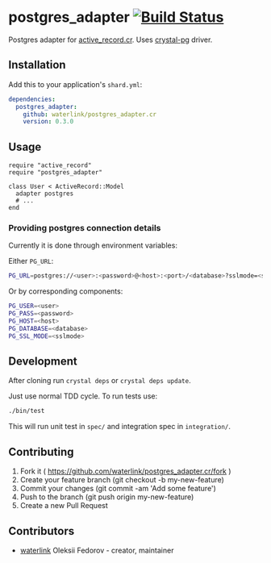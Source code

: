 # postgres_adapter [![Build Status](https://travis-ci.org/waterlink/postgres_adapter.cr.svg?branch=master)](https://travis-ci.org/waterlink/postgres_adapter.cr)

Postgres adapter for
[active_record.cr](https://github.com/waterlink/active_record.cr). Uses
[crystal-pg](https://github.com/will/crystal-pg) driver.

## Installation

Add this to your application's `shard.yml`:

```yaml
dependencies:
  postgres_adapter:
    github: waterlink/postgres_adapter.cr
    version: 0.3.0
```

## Usage

```crystal
require "active_record"
require "postgres_adapter"

class User < ActiveRecord::Model
  adapter postgres
  # ...
end
```

### Providing postgres connection details

Currently it is done through environment variables:

Either `PG_URL`:

```bash
PG_URL=postgres://<user>:<password>@<host>:<port>/<database>?sslmode=<sslmode>
```

Or by corresponding components:

```bash
PG_USER=<user>
PG_PASS=<password>
PG_HOST=<host>
PG_DATABASE=<database>
PG_SSL_MODE=<sslmode>
```

## Development

After cloning run `crystal deps` or `crystal deps update`.

Just use normal TDD cycle. To run tests use:

```bash
./bin/test
```

This will run unit test in `spec/` and integration spec in `integration/`.

## Contributing

1. Fork it ( https://github.com/waterlink/postgres_adapter.cr/fork )
2. Create your feature branch (git checkout -b my-new-feature)
3. Commit your changes (git commit -am 'Add some feature')
4. Push to the branch (git push origin my-new-feature)
5. Create a new Pull Request

## Contributors

- [waterlink](https://github.com/waterlink) Oleksii Fedorov - creator, maintainer
